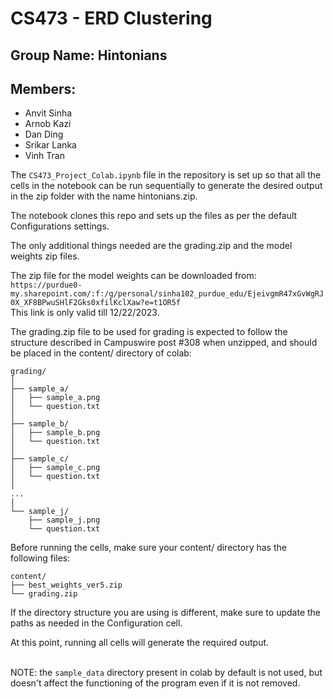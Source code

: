 # CS473 - ERD Clustering

## Group Name: Hintonians
## Members:
* Anvit Sinha
* Arnob Kazi
* Dan Ding
* Srikar Lanka
* Vinh Tran

The `CS473_Project_Colab.ipynb` file in the repository is set up so that all the cells in the notebook can be run 
sequentially to generate the desired output in the zip folder with the name hintonians.zip.

The notebook clones this repo and sets up the files as per the default Configurations settings.

The only additional things needed are the grading.zip and the model weights zip files. 

The zip file for the model weights can be downloaded from:<br>
`https://purdue0-my.sharepoint.com/:f:/g/personal/sinha102_purdue_edu/EjeivgmR47xGvWgRJ0X_XF8BPwuSHlF2Gks0xfilKclXaw?e=t1OR5f`
<br>This link is only valid till 12/22/2023.

The grading.zip file to be used for grading is expected to follow the structure 
described in Campuswire post #308 when unzipped, and should be placed in the content/ directory of colab:
```
grading/
│
├── sample_a/
│   ├── sample_a.png
│   └── question.txt
│
├── sample_b/
│   ├── sample_b.png
│   └── question.txt
│
├── sample_c/
│   ├── sample_c.png
│   └── question.txt
│
...
│
└── sample_j/
    ├── sample_j.png
    └── question.txt
```


Before running the cells, make sure your content/ directory has the following files:<br>

```
content/
├── best_weights_ver5.zip
└── grading.zip
```

If the directory structure you are using is different, make sure to update the paths as needed in the Configuration cell.

At this point, running all cells will generate the required output.

<br> NOTE:  the `sample_data` directory present in colab by default is not used, but doesn't affect the 
functioning of the program even if it is not removed.